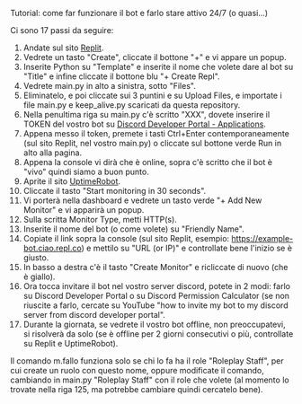 Tutorial: come far funzionare il bot e farlo stare attivo 24/7 (o quasi...)

Ci sono 17 passi da seguire:

1. Andate sul sito [Replit](https://replit.com/).
2. Vedrete un tasto "Create", cliccate il bottone "+" e vi appare un popup.
3. Inserite Python su "Template" e inserite il nome che volete dare al bot su "Title" e infine cliccate il bottone blu "+ Create Repl".
4. Vedrete main.py in alto a sinistra, sotto "Files".
5. Eliminatelo, e poi cliccate sui 3 puntini e su Upload Files, e importate i file main.py e keep_alive.py scaricati da questa repository. 
6. Nella penultima riga su main.py c'è scritto "XXX", dovete inserire il TOKEN del vostro bot su [Discord Developer Portal - Applications](https://discord.com/developers/applications).
7. Appena messo il token, premete i tasti Ctrl+Enter contemporaneamente (sul sito Replit, nel vostro main.py) o cliccate sul bottone verde Run in alto alla pagina.
8. Appena la console vi dirà che è online, sopra c'è scritto che il bot è "vivo" quindi siamo a buon punto.
9. Aprite il sito [UptimeRobot](https://uptimerobot.com).
10. Cliccate il tasto "Start monitoring in 30 seconds".
11. Vi porterà nella dashboard e vedrete un tasto verde "+ Add New Monitor" e vi apparirà un popup.
12. Sulla scritta Monitor Type, metti HTTP(s).
13. Inserite il nome del bot (o come volete) su "Friendly Name".
14. Copiate il link sopra la console (sul sito Replit, esempio: https://example-bot.ciao.repl.co) e mettilo su "URL (or IP)" e controllate bene l'inizio se è giusto.
15. In basso a destra c'è il tasto "Create Monitor" e ricliccate di nuovo (che è giallo).
16. Ora tocca invitare il bot nel vostro server discord, potete in 2 modi: farlo su Discord Developer Portal o su Discord Permission Calculator (se non riuscite a farlo, cercate su YouTube "how to invite my bot to my discord server from discord developer portal".
17. Durante la giornata, se vedrete il vostro bot offline, non preoccupatevi, si risolverà da solo (se è offline per 2 giorni consecutivi o più, controllate su Replit e UptimeRobot).

Il comando m.fallo funziona solo se chi lo fa ha il role "Roleplay Staff", per cui create un ruolo con questo nome, oppure modificate il comando, cambiando in main.py "Roleplay Staff" con il role che volete (al momento lo trovate nella riga 125, ma potrebbe cambiare quindi cercatelo bene).

